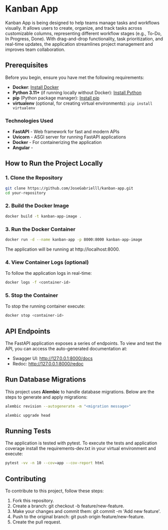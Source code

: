 # Kanban App

Kanban App is being designed to help teams manage tasks and workflows visually. It allows users to create, organize, and track tasks across customizable columns, representing different workflow stages (e.g., To-Do, In Progress, Done). With drag-and-drop functionality, task prioritization, and real-time updates, the application streamlines project management and improves team collaboration.


## Prerequisites

Before you begin, ensure you have met the following requirements:

- **Docker**: [Install Docker](https://docs.docker.com/get-docker/)
- **Python 3.11+** (if running locally without Docker): [Install Python](https://www.python.org/downloads/)
- **pip** (Python package manager): [Install pip](https://pip.pypa.io/en/stable/installation/)
- **virtualenv** (optional, for creating virtual environments): `pip install virtualenv`

### Technologies Used

- **FastAPI** - Web framework for fast and modern APIs
- **Uvicorn** - ASGI server for running FastAPI applications
- **Docker** - For containerizing the application
- **Angular** - 

## How to Run the Project Locally

### 1. Clone the Repository
```bash
git clone https://github.com/JoseGabrielll/kanban-app.git
cd your-repository
```

### 2. Build the Docker Image
```bash
docker build -t kanban-app-image .
```

### 3. Run the Docker Container
```bash
docker run -d --name kanban-app -p 8000:8000 kanban-app-image
```

The application will be running at http://localhost:8000.

### 4. View Container Logs (optional)

To follow the application logs in real-time:

```bash
docker logs -f <container-id>
```

### 5. Stop the Container

To stop the running container execute:

```bash
docker stop <container-id>
```

## API Endpoints
The FastAPI application exposes a series of endpoints. To view and test the API, you can access the auto-generated documentation at:

- Swagger UI: http://127.0.0.1:8000/docs
- Redoc: http://127.0.0.1:8000/redoc

## Run Database Migrations

This project uses **Alembic** to handle database migrations. Below are the steps to generate and apply migrations:

```bash
alembic revision --autogenerate -m "<migration message>"

alembic upgrade head
```

## Running Tests

The application is tested with pytest. To execute the tests and application coverage install the requirements-dev.txt in your virtual environment and execute:

```bash
pytest -vv -n 10 --cov=app --cov-report html
```

## Contributing
To contribute to this project, follow these steps:

1. Fork this repository.
2. Create a branch: git checkout -b feature/new-feature.
3. Make your changes and commit them: git commit -m 'Add new feature'.
3. Push to the original branch: git push origin feature/new-feature.
4. Create the pull request.
